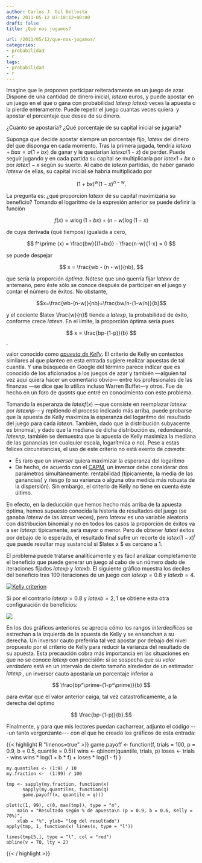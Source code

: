 ```yaml
---
author: Carlos J. Gil Bellosta
date: 2011-05-12 07:18:12+00:00
draft: false
title: ¿Qué nos jugamos?

url: /2011/05/12/que-nos-jugamos/
categories:
- probabilidad
- r
tags:
- probabilidad
- r
---
```


Imagine que le proponen participar reiteradamente en un juego de azar. Dispone de una cantidad de dinero inicial, $latex a$ euros, y puede apostar en un juego en el que o gana con probabilidad $latex p$ $latex b$ veces la apuesta o la pierde enteramente. Puede repetir el juego cuantas veces quiera  y apostar el porcentaje que desee de su dinero.

¿Cuánto se apostaría? ¿Qué porcentaje de su capital inicial se jugaría?

Suponga que decide apostar siempre un porcentaje fijo, $latex x$ del dinero del que disponga en cada momento. Tras la primera jugada, tendría $latex a + b a x = a(1+bx)$ de ganar y le quedarían $latex a (1-x)$ de perder. Puede seguir jugando y en cada partida su capital se multiplicaría por $latex 1+bx$ o por $latex 1-x$ según su suerte. Al cabo de $latex n$ partidas, de haber ganado $latex w$ de ellas, su capital inicial se habría multiplicado por


$$ (1+bx)^w (1-x)^{n-w}. $$


La pregunta es: ¿qué proporción $latex x$ de su capital maximizaría su beneficio? Tomando el logaritmo de la expresión anterior se puede definir la función


$$ f(x) = w \log(1+bx) + (n-w) \log (1-x) $$


de cuya derivada (qué tiempos) igualada a cero,


$$ f^\prime (x) = \frac{bw}{(1+bx)} - \frac{n-w}{1-x} = 0 $$


se puede despejar


$$ x = \frac{wb - (n - w)}{nb}, $$


que sería la proporción _óptima_. Nótese que uno querría fijar $latex x$ de antemano, pero éste sólo se conoce después de participar en el juego y contar el número de éxitos. No obstante,


$$x=\frac{wb-(n-w)}{nb}=\frac{bw/n-(1-w/n)}{b}$$


y el cociente $latex \frac{w}{n}$ tiende a $latex p$, la probabilidad de éxito, conforme crece $latex n$. En el límite, la proporción óptima sería pues


$$ x = \frac{bp-(1-p)}{b} $$,


valor conocido como _[apuesta de Kelly](http://en.wikipedia.org/wiki/Kelly_criterion)_. El criterio de Kelly en contextos similares al que planteo en esta entrada sugiere realizar apuestas de tal cuantía. Y una búsqueda en Google del término parece indicar que es conocido de los aficionados a los juegos de azar y también —alguien tal vez aquí quiera hacer un comentario obvio— entre los profesionales de las finanzas —se dice que lo utiliza incluso Warren Buffet—y otros. Fue de hecho en un foro de _quants_ que entré en conocimiento con este problema.

Tomando la esperanza de $latex f(x)$ —que consiste en reemplazar $latex w$ por $latex np$— y repitiendo el proceso indicado más arriba, puede probarse que la apuesta de Kelly maximiza la esperanza del logaritmo del resultado del juego para cada $latex n$. También, dado que la distribución subyacente es binomial, y dado que la mediana de dicha distribución es, redondeando, $latex np$, también se demuestra que la apuesta de Kelly maximiza la mediana de las ganancias (en cualquier escala, logarítmica o no). Pese a estas felices circunstancias, el uso de este criterio no está exento de _caveats_:



* Es raro que un _inversor_ quiera maximizar la esperanza del logaritmo
* De hecho, de acuerdo con el [CAPM](http://es.wikipedia.org/wiki/Capital_Asset_Pricing_Model), un inversor debe considerar dos parámetros simultáneamente: rentabilidad (típicamente, la media de las ganancias) y riesgo (o su varianza o alguna otra medida más robusta de la dispersión). Sin embargo, el criterio de Kelly no tiene en cuenta éste último.

En efecto, en la deducción que hemos hecho más arriba de la apuesta óptima, hemos supuesto conocida la historia de resultados del juego (se ganaba $latex w$ de las $latex n$ veces), pero $latex w$ es una variable aleatoria con distribución binomial y no en todos los casos la proporción de éxitos va a ser $latex p$: típicamente, será mayor o menor. Pero de obtener $latex i$ éxitos por debajo de lo esperado, el resultado final sufre un recorte de $latex (1-x)^i$ que puede resultar muy sustancial si $latex x $ es cercano a 1.

El problema puede tratarse analíticamente y es fácil analizar completamente el beneficio que puede generar un juego al cabo de un número dado de iteraciones fijados $latex p$ y $latex b$. El siguiente gráfico muestra los deciles del beneficio tras 100 iteraciones de un juego con $latex p=0.8$ y $latex b=4$.

[![Kelly criterion](/wp-uploads/2011/05/kelly_criterion_0.png)
](/wp-uploads/2011/05/kelly_criterion_0.png)

Si por el contrario $latex p=0.8$ y $latex b=2,1$ se obtiene esta otra configuración de beneficios:

[![](/wp-uploads/2011/05/kelly_criterion_1.png)
](/wp-uploads/2011/05/kelly_criterion_1.png)

En los dos gráficos anteriores se aprecia cómo los rangos _interdecílicos_ se estrechan a la izquierda de la apuesta de Kelly y se ensanchan a su derecha. Un inversor cauto preferiría tal vez apostar por debajo del nivel propuesto por el criterio de Kelly para reducir la varianza del resultado de su apuesta. Esta precaución cobra más importancia en las situaciones en que no se conoce $latex p$ con precisión: si se sospecha que su _valor verdadero_ está en un intervalo de cierto tamaño alrededor de un estimador $latex p^\prime$, un inversor cauto apostaría un porcentaje inferior a


$$ \frac{bp^\prime-(1-p^\prime)}{b} $$


para evitar que el valor anterior caiga, tal vez catastróficamente, a la derecha del óptimo


$$ \frac{bp-(1-p)}{b}.$$



Finalmente, y para que mis lectores puedan cacharrear, adjunto el código ---un tanto vergonzante--- con el que he creado los gráficos de esta entrada:


{{< highlight R "linenos=true" >}}
    game.payoff <- function(f, trials = 100, p = 0.9, b = 0.5, quantile = 0.5){
    	wins  <- qbinom(quantile, trials, p)
    	loses <- trials - wins
    	wins * log(1 + b * f) + loses * log(1 - f)
    }

    my.quantiles <- (1:9) / 10
    my.fraction <-  (1:99) / 100

    tmp <- sapply(my.fraction, function(x)
          sapply(my.quantiles, function(q)
          game.payoff(x, quantile = q)))

    plot(c(1, 99), c(0, max(tmp)), type = "n",
        main = "Resultado según % de apuesta\n (p = 0.9, b = 0.6, Kelly = 70%)",
        xlab = "%", ylab= "log del resultado")
    apply(tmp, 1, function(x) lines(x, type = "l"))

    lines(tmp[5,], type = "l", col = "red")
    abline(v = 70, lty = 2)
{{< / highlight >}}






